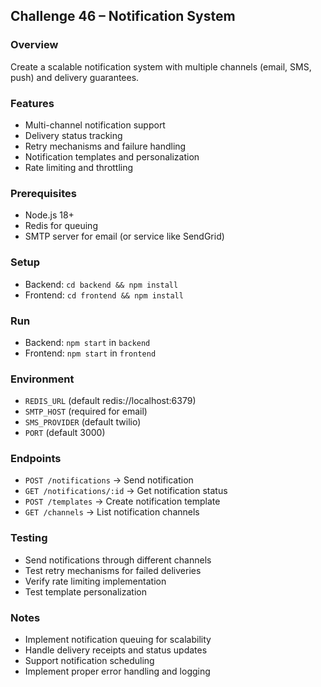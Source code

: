 ## Challenge 46 – Notification System

### Overview
Create a scalable notification system with multiple channels (email, SMS, push) and delivery guarantees.

### Features
- Multi-channel notification support
- Delivery status tracking
- Retry mechanisms and failure handling
- Notification templates and personalization
- Rate limiting and throttling

### Prerequisites
- Node.js 18+
- Redis for queuing
- SMTP server for email (or service like SendGrid)

### Setup
- Backend: `cd backend && npm install`
- Frontend: `cd frontend && npm install`

### Run
- Backend: `npm start` in `backend`
- Frontend: `npm start` in `frontend`

### Environment
- `REDIS_URL` (default redis://localhost:6379)
- `SMTP_HOST` (required for email)
- `SMS_PROVIDER` (default twilio)
- `PORT` (default 3000)

### Endpoints
- `POST /notifications` → Send notification
- `GET /notifications/:id` → Get notification status
- `POST /templates` → Create notification template
- `GET /channels` → List notification channels

### Testing
- Send notifications through different channels
- Test retry mechanisms for failed deliveries
- Verify rate limiting implementation
- Test template personalization

### Notes
- Implement notification queuing for scalability
- Handle delivery receipts and status updates
- Support notification scheduling
- Implement proper error handling and logging